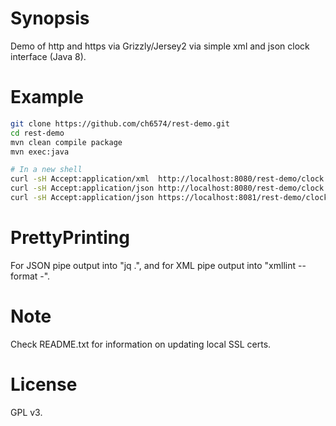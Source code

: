 # Synopsis
Demo of http and https via Grizzly/Jersey2 via simple xml and json clock interface (Java 8).

# Example
```bash
git clone https://github.com/ch6574/rest-demo.git
cd rest-demo
mvn clean compile package
mvn exec:java

# In a new shell
curl -sH Accept:application/xml  http://localhost:8080/rest-demo/clock
curl -sH Accept:application/json http://localhost:8080/rest-demo/clock
curl -sH Accept:application/json https://localhost:8081/rest-demo/clock --cacert ./server.cert
```

# PrettyPrinting
For JSON pipe output into "jq .", and for XML pipe output into "xmllint --format -".

# Note
Check README.txt for information on updating local SSL certs.

# License
GPL v3.
